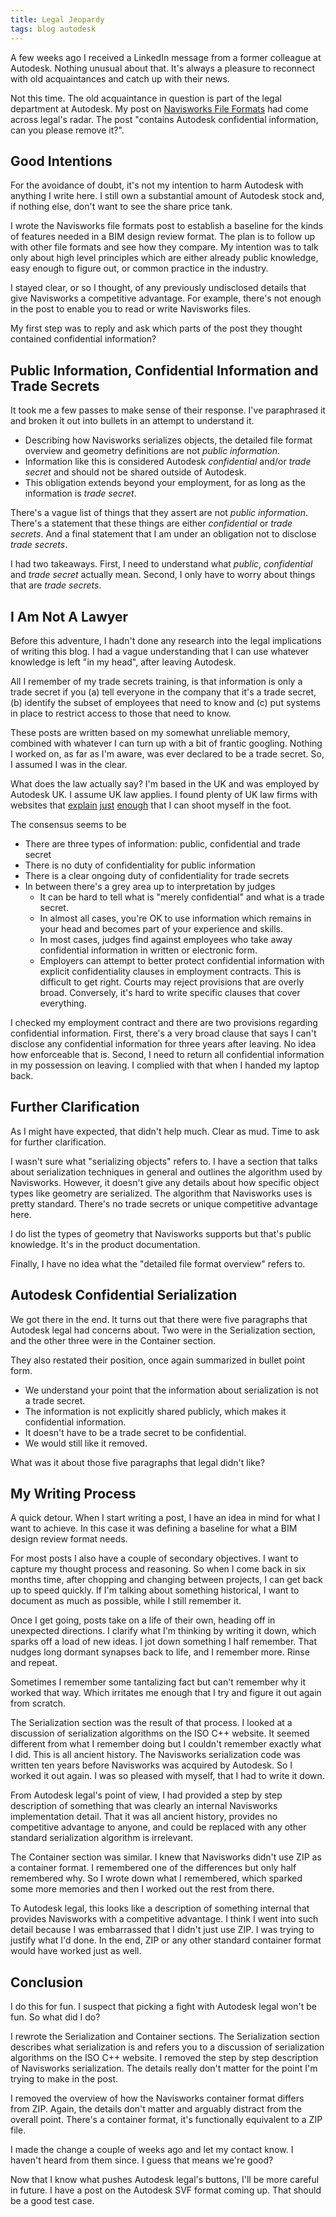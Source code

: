 ```yaml
---
title: Legal Jeopardy
tags: blog autodesk
---
```


A few weeks ago I received a LinkedIn message from a former colleague at Autodesk. Nothing unusual about that. It's always a pleasure to reconnect with old acquaintances and catch up with their news. 

Not this time. The old acquaintance in question is part of the legal department at Autodesk. My post on [Navisworks File Formats](/_posts/2023-10-30-navisworks-file-formats.md) had come across legal's radar. The post "contains Autodesk confidential information, can you please remove it?".

## Good Intentions

For the avoidance of doubt, it's not my intention to harm Autodesk with anything I write here. I still own a substantial amount of Autodesk stock and, if nothing else, don't want to see the share price tank. 

I wrote the Navisworks file formats post to establish a baseline for the kinds of features needed in a BIM design review format. The plan is to follow up with other file formats and see how they compare. My intention was to talk only about high level principles which are either already public knowledge, easy enough to figure out, or common practice in the industry. 

I stayed clear, or so I thought, of any previously undisclosed details that give Navisworks a competitive advantage. For example, there's not enough in the post to enable you to read or write Navisworks files. 

My first step was to reply and ask which parts of the post they thought contained confidential information?

## Public Information, Confidential Information and Trade Secrets

It took me a few passes to make sense of their response. I've paraphrased it and broken it out into bullets in an attempt to understand it. 

* Describing how Navisworks serializes objects, the detailed file format overview and geometry definitions are not *public information*.
* Information like this is considered Autodesk *confidential* and/or *trade secret* and should not be shared outside of Autodesk.
* This obligation extends beyond your employment, for as long as the information is *trade secret*.

There's a vague list of things that they assert are not *public information*. There's a statement that these things are either *confidential* or *trade secrets*. And a final statement that I am under an obligation not to disclose *trade secrets*.

I had two takeaways. First, I need to understand what *public*, *confidential* and *trade secret* actually mean. Second, I only have to worry about things that are *trade secrets*.

## I Am Not A Lawyer

Before this adventure, I hadn't done any research into the legal implications of writing this blog. I had a vague understanding that I can use whatever knowledge is left "in my head", after leaving Autodesk. 

All I remember of my trade secrets training, is that information is only a trade secret if you (a) tell everyone in the company that it's a trade secret, (b) identify the subset of employees that need to know and (c) put systems in place to restrict access to those that need to know. 

These posts are written based on my somewhat unreliable memory, combined with whatever I can turn up with a bit of frantic googling. Nothing I worked on, as far as I'm aware, was ever declared to be a trade secret. So, I assumed I was in the clear.

What does the law actually say? I'm based in the UK and was employed by Autodesk UK. I assume UK law applies. I found plenty of UK law firms with websites that [explain](https://www.gannons.co.uk/insights/duty-confidentiality-employment/) [just](https://www.cooley.com/news/insight/2023/2023-07-05-what-employers-should-know-about-protecting-confidential-information-in-england) [enough](https://www.womblebonddickinson.com/uk/insights/articles-and-briefings/can-former-employees-take-your-confidential-information-their-new) that I can shoot myself in the foot.

The consensus seems to be
* There are three types of information: public, confidential and trade secret
* There is no duty of confidentiality for public information
* There is a clear ongoing duty of confidentiality for trade secrets
* In between there's a grey area up to interpretation by judges
    * It can be hard to tell what is "merely confidential" and what is a trade secret. 
    * In almost all cases, you're OK to use information which remains in your head and becomes part of your experience and skills.
    * In most cases, judges find against employees who take away confidential information in written or electronic form. 
    * Employers can attempt to better protect confidential information with explicit confidentiality clauses in employment contracts. This is difficult to get right. Courts may reject provisions that are overly broad. Conversely, it's hard to write specific clauses that cover everything.

I checked my employment contract and there are two provisions regarding confidential information. First, there's a very broad clause that says I can't disclose any confidential information for three years after leaving. No idea how enforceable that is. Second, I need to return all confidential information in my possession on leaving. I complied with that when I handed my laptop back.

## Further Clarification

As I might have expected, that didn't help much. Clear as mud. Time to ask for further clarification.

I wasn't sure what "serializing objects" refers to. I have a section that talks about serialization techniques in general and outlines the algorithm used by Navisworks. However, it doesn't give any details about how specific object types like geometry are serialized. The algorithm that Navisworks uses is pretty standard. There's no trade secrets or unique competitive advantage here.

I do list the types of geometry that Navisworks supports but that's public knowledge. It's in the product documentation.

Finally, I have no idea what the "detailed file format overview" refers to.

## Autodesk Confidential Serialization
 
We got there in the end. It turns out that there were five paragraphs that Autodesk legal had concerns about. Two were in the Serialization section, and the other three were in the Container section. 

They also restated their position, once again summarized in bullet point form.
* We understand your point that the information about serialization is not a trade secret.
* The information is not explicitly shared publicly, which makes it confidential information.
* It doesn't have to be a trade secret to be confidential.
* We would still like it removed.

What was it about those five paragraphs that legal didn't like?

## My Writing Process

A quick detour. When I start writing a post, I have an idea in mind for what I want to achieve. In this case it was defining a baseline for what a BIM design review format needs. 

For most posts I also have a couple of secondary objectives. I want to capture my thought process and reasoning. So when I come back in six months time, after chopping and changing between projects, I can get back up to speed quickly. If I'm talking about something historical, I want to document as much as possible, while I still remember it.

Once I get going, posts take on a life of their own, heading off in unexpected directions. I clarify what I'm thinking by writing it down, which sparks off a load of new ideas. I jot down something I half remember. That nudges long dormant synapses back to life, and I remember more. Rinse and repeat. 

Sometimes I remember some tantalizing fact but can't remember why it worked that way. Which irritates me enough that I try and figure it out again from scratch. 

The Serialization section was the result of that process. I looked at a discussion of serialization algorithms on the ISO C++ website. It seemed different from what I remember doing but I couldn't remember exactly what I did. This is all ancient history. The Navisworks serialization code was written ten years before Navisworks was acquired by Autodesk. So I worked it out again. I was so pleased with myself, that I had to write it down.

From Autodesk legal's point of view, I had provided a step by step description of something that was clearly an internal Navisworks implementation detail. That it was all ancient history, provides no competitive advantage to anyone, and could be replaced with any other standard serialization algorithm is irrelevant.

The Container section was similar. I knew that Navisworks didn't use ZIP as a container format. I remembered one of the differences but only half remembered why. So I wrote down what I remembered, which sparked some more memories and then I worked out the rest from there. 

To Autodesk legal, this looks like a description of something internal that provides Navisworks with a competitive advantage. I think I went into such detail because I was embarrassed that I didn't just use ZIP. I was trying to justify what I'd done. In the end, ZIP or any other standard container format would have worked just as well. 

## Conclusion

I do this for fun. I suspect that picking a fight with Autodesk legal won't be fun. So what did I do?

I rewrote the Serialization and Container sections. The Serialization section describes what serialization is and refers you to a discussion of serialization algorithms on the ISO C++ website. I removed the step by step description of Navisworks serialization. The details really don't matter for the point I'm trying to make in the post.

I removed the overview of how the Navisworks container format differs from ZIP. Again, the details don't matter and arguably distract from the overall point. There's a container format, it's functionally equivalent to a ZIP file. 

I made the change a couple of weeks ago and let my contact know. I haven't heard from them since. I guess that means we're good?

Now that I know what pushes Autodesk legal's buttons, I'll be more careful in future. I have a post on the Autodesk SVF format coming up. That should be a good test case.

